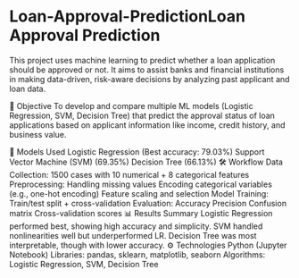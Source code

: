 # Loan-Approval-PredictionLoan Approval Prediction
This project uses machine learning to predict whether a loan application should be approved or not. It aims to assist banks and financial institutions in making data-driven, risk-aware decisions by analyzing past applicant and loan data.

📌 Objective
To develop and compare multiple ML models (Logistic Regression, SVM, Decision Tree) that predict the approval status of loan applications based on applicant information like income, credit history, and business value.

🧠 Models Used
Logistic Regression (Best accuracy: 79.03%)
Support Vector Machine (SVM) (69.35%)
Decision Tree (66.13%)
🛠️ Workflow
Data Collection: 1500 cases with 10 numerical + 8 categorical features
Preprocessing:
Handling missing values
Encoding categorical variables (e.g., one-hot encoding)
Feature scaling and selection
Model Training: Train/test split + cross-validation
Evaluation:
Accuracy
Precision
Confusion matrix
Cross-validation scores
📊 Results Summary
Logistic Regression performed best, showing high accuracy and simplicity.
SVM handled nonlinearities well but underperformed LR.
Decision Tree was most interpretable, though with lower accuracy.
⚙️ Technologies
Python (Jupyter Notebook)
Libraries: pandas, sklearn, matplotlib, seaborn
Algorithms: Logistic Regression, SVM, Decision Tree
